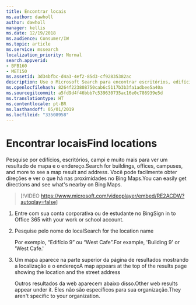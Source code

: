```yaml
---
title: Encontrar locais
ms.author: dawholl
author: dawholl
manager: kellis
ms.date: 12/19/2018
ms.audience: Consumer/IW
ms.topic: article
ms.service: mssearch
localization_priority: Normal
search.appverid:
- BFB160
- MET150
ms.assetid: 3d34bfbc-d4a3-4ef2-85d3-cf92835382ac
description: Use o Microsoft Search para encontrar escritórios, edifícios e outros locais de trabalho, obter direções e muito mais
ms.openlocfilehash: 8264f223808750cab6c5117b3b3fa1adbee5a40a
ms.sourcegitcommit: a5fd9d4f46bbb7c539630735ac16e0c786939e5d
ms.translationtype: HT
ms.contentlocale: pt-BR
ms.lasthandoff: 05/01/2019
ms.locfileid: "33508958"
---
```

# <a name="find-locations"></a><span data-ttu-id="0ca2b-103">Encontrar locais</span><span class="sxs-lookup"><span data-stu-id="0ca2b-103">Find locations</span></span>

<span data-ttu-id="0ca2b-104">Pesquise por edifícios, escritórios, campi e muito mais para ver um resultado de mapa e o endereço.</span><span class="sxs-lookup"><span data-stu-id="0ca2b-104">Search for buildings, offices, campuses, and more to see a map result and address.</span></span> <span data-ttu-id="0ca2b-105">Você pode facilmente obter direções e ver o que há nas proximidades no Bing Maps.</span><span class="sxs-lookup"><span data-stu-id="0ca2b-105">You can easily get directions and see what's nearby on Bing Maps.</span></span>

> [!VIDEO https://www.microsoft.com/videoplayer/embed/RE2ACDW?autoplay=false]
  
1. <span data-ttu-id="0ca2b-106">Entre com sua conta corporativa ou de estudante no Bing</span><span class="sxs-lookup"><span data-stu-id="0ca2b-106">Sign in to Office 365 with your work or school account.</span></span>
    
2. <span data-ttu-id="0ca2b-107">Pesquise pelo nome do local</span><span class="sxs-lookup"><span data-stu-id="0ca2b-107">Search for the location name</span></span>
    
    <span data-ttu-id="0ca2b-108">Por exemplo, “Edifício 9” ou “West Cafe”.</span><span class="sxs-lookup"><span data-stu-id="0ca2b-108">For example, 'Building 9' or 'West Cafe.'</span></span>
    
3. <span data-ttu-id="0ca2b-109">Um mapa aparece na parte superior da página de resultados mostrando a localização e o endereço</span><span class="sxs-lookup"><span data-stu-id="0ca2b-109">A map appears at the top of the results page showing the location and the street address</span></span>
    
    <span data-ttu-id="0ca2b-110">Outros resultados da web aparecem abaixo disso.</span><span class="sxs-lookup"><span data-stu-id="0ca2b-110">Other web results appear under it.</span></span> <span data-ttu-id="0ca2b-111">Eles não são específicos para sua organização.</span><span class="sxs-lookup"><span data-stu-id="0ca2b-111">They aren't specific to your organization.</span></span>

  

